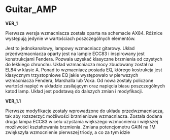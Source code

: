 # Guitar_AMP
**VER_1** 

Pierwsza wersja wzmacniacza została oparta na schemacie AX84. 
Różnice występują jedynie w wartościach poszczególnych elementów.

Jest to jednokanałowy, lampowy wzmacniacz gitarowy. Układ przedwzmacniacza oparty jest na lampie ECC83 i inspirowany jest konstrukcjami Fendera.
Pozwala uzyskać klasyczne brzmienia od czystych do lekkiego chrunchu. Układ wzmacniacza mocy zbudowany został na EL84 w klasie A. Ponad to wzmacniacz posiada EQ, którego kostrukcja jest klasycznym trzystopniowe EQ jakie występowało w pierwszych wzmacniacza Fendera, Marshalla lub Voxa. 
Od nowa zostały policzone wartości napięć w układzie zasilającym oraz napięcia biasu poszczególnych katod lamp.
Układ jest podstawą do dalszych zmian i modyfikacji.

**VER_1.1**

Pierwsze modyfikacje zostały wprowadzone do układu przedwzmacniacza, tak aby rozszerzyć możliwości brzmieniowe wzmacniacza.
Została dodana druga lampa ECC83 w celu uzystania większego wzmocnienia i większej możliwości kształtowania brzmienia. Zmiana potencjometru GAIN na 1M zwiększyła wzmocnienie pierwszej triody, a co za tym idzie 
